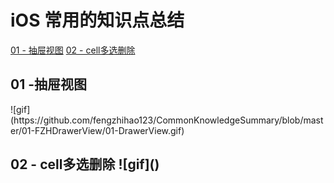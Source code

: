 # iOS 常用的知识点总结


<a href="#C01">01 - 抽屉视图</a>
<a href="#C02">02 - cell多选删除</a>


<h2><a name="C1">01 -抽屉视图</a></h2>
![gif](https://github.com/fengzhihao123/CommonKnowledgeSummary/blob/master/01-FZHDrawerView/01-DrawerView.gif)

<h2><a name="C2">02 - cell多选删除</a>
![gif]()

